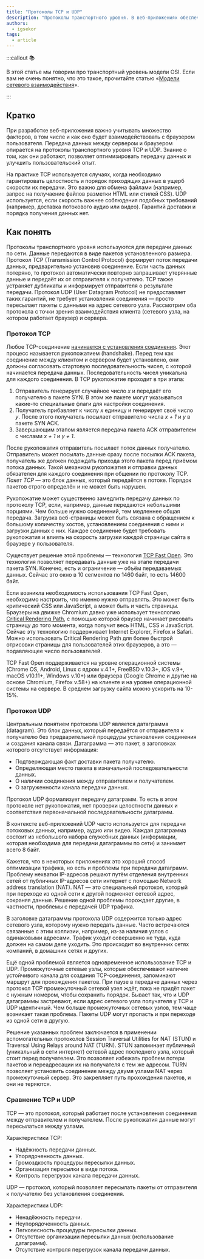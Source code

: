 ```yaml
---
title: "Протоколы TCP и UDP"
description: "Протоколы транспортного уровня. В веб-приложениях обеспечивают передачу данных между сервером и браузером пользователя"
authors:
  - igsekor
tags:
  - article
---
```


:::callout 📚

В этой статье мы говорим про транспортный уровень модели OSI. Если вам не очень понятно, что это такое, прочитайте статью «[Модели сетевого взаимодействия](/tools/network-models/)».

:::

## Кратко

При разработке веб-приложения важно учитывать множество факторов, в том числе и как оно будет взаимодействовать с браузером пользователя. Передача данных между сервером и браузером опирается на протоколы транспортного уровня TCP и UDP. Знание о том, как они работают, позволяет оптимизировать передачу данных и улучшить пользовательский опыт.

На практике TCP используется случаях, когда необходимо гарантировать целостность и порядок приходящих данных в ущерб скорости их передачи. Это важно для обмена файлами (например, запрос на получаение файлов разметки HTML или стилей CSS). UDP используется, если скорость важнее соблюдения подобных требований (например, доставка потокового аудио или видео). Гарантий доставки и порядка получения данных нет.

## Как понять

Протоколы транспортного уровня используются для передачи данных по сети. Данные передаются в виде пакетов установленного размера. Протокол TCP (Transmission Control Protocol) формирует поток передачи данных, предварительно установив соединение. Если часть данных потеряно, то протокол автоматически повторно запрашивает утерянные данные и передаёт их от отправителя к получателю. TCP также устраняет дубликаты и информирует отправителя о результате передачи. Протокол UDP (User Datagram Protocol) не предоставляет таких гарантий, не требует установления соединения — просто пересылает пакеты с данными на адрес сетевого узла. Рассмотрим оба протокола с точки зрения взаимодействия клиента (сетевого узла, на котором работает браузер) и сервера.

### Протокол TCP

Любое TCP-соединение [начинается с установления соединения](https://hpbn.co/building-blocks-of-tcp/#slow-start). Этот процесс называется рукопожатием (handshake). Перед тем как соединение между клиентом и сервером будет установлено, они должны согласовать стартовую последовательность чисел, с которой начинается передача данных. Последовательность чисел уникальна для каждого соединения. В TCP рукопожатие проходит в три этапа:

1. Отправитель генерирует случайное число _x_ и передаёт его получателю в пакете SYN. В этом же пакете могут указываться какие-то специальные флаги для настройки соединения.
2. Получатель прибавляет к числу _x_ единицу и генерирует своё число _y_. После этого получатель посылает отправителю числа _x + 1_ и _y_ в пакете SYN ACK.
3. Завершающим этапом является передача пакета ACK отправителем с числами _x + 1_ и _y + 1_.

После рукопожатия отправитель посылает поток данных получателю. Отправитель может посылать данные сразу после посылки ACK пакета, получатель же должен подождать прихода этого пакета перед приёмом потока данных. Такой механизм рукопожатия и отправки данных обязателен для каждого соединения при общении по протоколу TCP. _Пакет TCP_ — это блок данных, который передаётся в потоке. Порядок пакетов строго определён и не может быть нарушен.

Рукопожатие может существенно замедлить передачу данных по протоколу TCP, если, например, данные передаются небольшими порциями. Чем больше нужно соединений, тем медленнее общая передача. Загрузка веб-страницы может быть связана с обращением к большому количеству хостов, установлением соединения с ними и загрузки данных с них. Каждое соединение будет требовать рукопожатия и влиять на скорость загрузки каждой страницы сайта в браузере у пользователя.

Существует решение этой проблемы — технология [TCP Fast Open](https://datatracker.ietf.org/doc/html/rfc7413). Это технология позволяет передавать данные уже на этапе передачи пакета SYN. Конечно, есть и ограничение — объём передаваемых данных. Сейчас это окно в 10 сегментов по 1460 байт, то есть 14600 байт.

Если возникла необходимость использования TCP Fast Open, необходимо настроить, что именно нужно отправлять. Это может быть критический CSS или JavaScript, а может быть и часть страницы. Браузеры на движке Chromium давно уже использует технологию [Critical Rendering Path](https://developers.google.com/web/fundamentals/performance/critical-rendering-path), с помощью которой браузер начинает рисовать страницу до того момента, когда получит весь HTML, CSS и JavaScript. Сейчас эту технологию поддерживает Internet Explorer, Firefox и Safari. Можно использовать Critical Rendering Path для более быстрой отрисовки страницы для пользователей этих браузеров, а это — подавляющее число пользователей.

TCP Fast Open поддерживается на уровне операционной системы (Chrome OS, Android, Linux с ядром v.4.1+, FreeBSD v.10.3+, iOS v.9+, macOS v10.11+, Windows v.10+) или браузера (Google Chrome и другие на основе Chromium, Firefox v.58+) на клиенте и на уровне операционной системы на сервере. В среднем загрузку сайта можно ускорить на 10-15%.

### Протокол UDP

Центральным понятием протокола UDP является датаграмма (datagram). Это блок данных, который передаётся от отправителя к получателю без предварительной процедуры установления соединения и создания канала связи. Датаграмма — это пакет, в заголовках которого отсутствует информация:

- Подтверждающая факт доставки пакета получателю.
- Определяющая место пакета в изначальной последовательности данных.
- О наличии соединения между отправителем и получателем.
- О загруженности канала передачи данных.

Протокол UDP формализует передачу датаграмм. То есть в этом протоколе нет рукопожатия, нет проверки целостности данных и соответствия первоначальной последовательности датаграмм.

В контексте веб-приложений UDP часто используется для передачи потоковых данных, например, аудио или видео. Каждая датаграмма состоит из небольшого набора служебных данных (информации, которая необходима для передачи датаграммы по сети) и занимает всего 8 байт.

Кажется, что в некоторых приложениях это хороший способ оптимизации трафика, но есть и проблемы при передачи датаграмм. Проблему нехватки IP-адресов решают путём отделения внутренних сетей от публичных IP-адресов сети интернет с помощью Network address translation (NAT). NAT — это специальный протокол, который при переходе из одной сети к другой подменяет сетевой адрес, сохраняя данные. Решение одной проблемы порождает другие, в частности, проблемы с передачей UDP трафика.

В заголовке датаграммы протокола UDP содержится только адрес сетевого узла, которому нужно передать данные. Часто встречаются связанные с этим коллизии, например, из-за наличия узлов с одинаковыми адресами. Трафик уходит совершенно не туда, куда должен на самом деле уходить. Это происходит во внутренних сетях компаний, в домашних сетях и других.

Ещё одной проблемой является одновременное использование TCP и UDP. Промежуточные сетевые узлы, которые обеспечивают наличие устойчивого канала для создания TCP-соединения, запоминают маршрут для прохождения пакетов. При паузе в передаче данных через протокол TCP промежуточный сетевой узел ждёт, пока не придёт пакет с нужным номером, чтобы сохранить порядок. Бывает так, что и UDP датаграммы застревают, если адрес сетевого узла получателя у TCP и UDP идентичный. Чем больше промежуточных сетевых узлов, тем чаще возникает такая проблема. Пакеты UDP могут пропасть и при переходе из одной сети в другую.

Решение указанных проблем заключается в применении вспомогательных протоколов Session Traversal Utilities for NAT (STUN) и Traversal Using Relays around NAT (TURN). STUN запоминает публичный (уникальный в сети интернет) сетевой адрес последнего узла, который стоит перед получателем. Это позволяет избежать проблем потери пакетов и переадресации их на получателя с тем же адресом. TURN позволяет установить соединение между двумя узлами NAT через промежуточный сервер. Это закрепляет путь прохождения пакетов, и они не теряются.

### Сравнение TCP и UDP

TCP — это протокол, который работает после установления соединения между отправителем и получателем. После рукопожатия данные могут пересылаться между узлами.

Характеристики TCP:

- Надёжность передачи данных.
- Упорядоченность данных.
- Громоздкость процедуры пересылки данных.
- Организация пересылки в виде потока.
- Контроль перегрузок канала передачи данных.

UDP — протокол, который позволяет пересылать пакеты от отправителя к получателю без установления соединения.

Характеристики UDP:

- Ненадёжность передачи.
- Неупорядоченность данных.
- Легковесность процедуры пересылки данных.
- Отсутствие организации пересылки данных (использование датаграмм).
- Отсутствие контроля перегрузок канала передачи данных.
